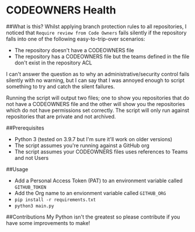 # CODEOWNERS Health

##What is this?
Whilst applying branch protection rules to all repositories, I noticed that `Require review from Code Owners` fails silently if the repository falls into one of the following easy-to-trip-over scenarios:

- The repository doesn't have a CODEOWNERS file
- The repository has a CODEOWNERS file but the teams defined in the file don't exist in the repository ACL

I can't answer the question as to why an administrative/security control fails silently with no warning, but I can say that I was annoyed enough to script something to try and catch the silent failures.

Running the script will output two files; one to show you repositories that do not have a CODEOWNERS file and the other will show you the repositories which do not have permissions set correctly.
The script will only run against repositories that are private and not archived.

##Prerequisites
- Python 3 (tested on 3.9.7 but I'm sure it'll work on older versions)
- The script assumes you're running against a GitHub org
- The script assumes your CODEOWNERS files uses references to Teams and not Users

##Usage
- Add a Personal Access Token (PAT) to an environment variable called `GITHUB_TOKEN`
- Add the Org name to an envionment variable called `GITHUB_ORG`
- `pip install -r requirements.txt`
- `python3 main.py`

##Contributions
My Python isn't the greatest so please contribute if you have some improvements to make!
